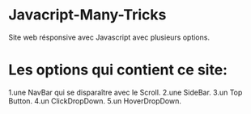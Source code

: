 # Javacript-Many-Tricks
Site web résponsive avec Javascript avec plusieurs options.
# Les options qui contient ce site:
1.une NavBar qui se disparaître avec le Scroll.	
2.une SideBar.
3.un Top Button.
4.un ClickDropDown.
5.un HoverDropDown.
